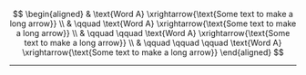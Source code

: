 

$$ \begin{aligned} 
& \text{Word A} \xrightarrow{\text{Some text to make a long arrow}} \\ 
& \qquad \text{Word A} \xrightarrow{\text{Some text to make a long arrow}} \\ 
& \qquad \qquad \text{Word A} \xrightarrow{\text{Some text to make a long arrow}} \\ 
& \qquad \qquad \qquad \text{Word A} \xrightarrow{\text{Some text to make a long arrow}} 
\end{aligned} $$

---

